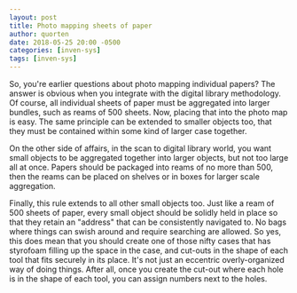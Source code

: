 ```yaml
---
layout: post
title: Photo mapping sheets of paper
author: quorten
date: 2018-05-25 20:00 -0500
categories: [inven-sys]
tags: [inven-sys]
---
```


So, you're earlier questions about photo mapping individual papers?
The answer is obvious when you integrate with the digital library
methodology.  Of course, all individual sheets of paper must be
aggregated into larger bundles, such as reams of 500 sheets.  Now,
placing that into the photo map is easy.  The same principle can be
extended to smaller objects too, that they must be contained within
some kind of larger case together.

On the other side of affairs, in the scan to digital library world,
you want small objects to be aggregated together into larger objects,
but not too large all at once.  Papers should be packaged into reams
of no more than 500, then the reams can be placed on shelves or in
boxes for larger scale aggregation.

Finally, this rule extends to all other small objects too.  Just like
a ream of 500 sheets of paper, every small object should be solidly
held in place so that they retain an "address" that can be
consistently navigated to.  No bags where things can swish around and
require searching are allowed.  So yes, this does mean that you should
create one of those nifty cases that has styrofoam filling up the
space in the case, and cut-outs in the shape of each tool that fits
securely in its place.  It's not just an eccentric overly-organized
way of doing things.  After all, once you create the cut-out where
each hole is in the shape of each tool, you can assign numbers next to
the holes.
